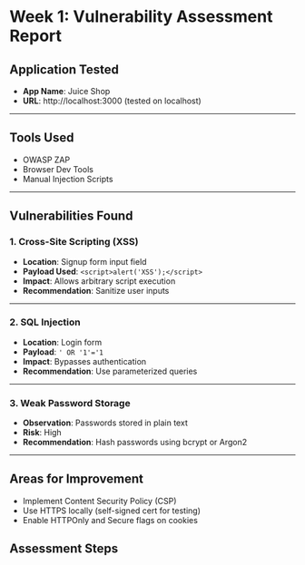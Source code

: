 # Week 1: Vulnerability Assessment Report

## Application Tested
- **App Name**: Juice Shop
- **URL**: http://localhost:3000 (tested on localhost)

---

## Tools Used
- OWASP ZAP
- Browser Dev Tools
- Manual Injection Scripts

---

## Vulnerabilities Found

### 1. Cross-Site Scripting (XSS)
- **Location**: Signup form input field
- **Payload Used**: `<script>alert('XSS');</script>`
- **Impact**: Allows arbitrary script execution
- **Recommendation**: Sanitize user inputs

---

### 2. SQL Injection
- **Location**: Login form
- **Payload**: `' OR '1'='1`
- **Impact**: Bypasses authentication
- **Recommendation**: Use parameterized queries

---

### 3. Weak Password Storage
- **Observation**: Passwords stored in plain text
- **Risk**: High
- **Recommendation**: Hash passwords using bcrypt or Argon2

---

## Areas for Improvement
- Implement Content Security Policy (CSP)
- Use HTTPS locally (self-signed cert for testing)
- Enable HTTPOnly and Secure flags on cookies

## Assessment Steps
